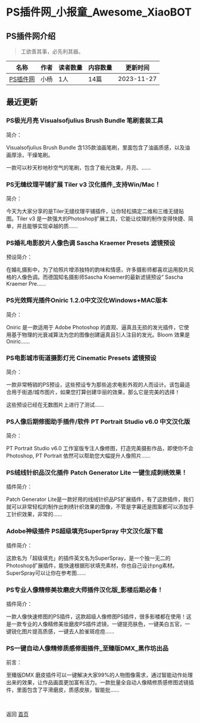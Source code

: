# PS插件网_小报童_Awesome_XiaoBOT

## PS插件网介绍
> 工欲善其事，必先利其器。  
  


|名称|作者|读者数量|内容数量|更新时间|
|---|---|---|---|---|
|[PS插件网](https://xiaobot.net/p/chajianps_cn?refer=0b133df9-27dc-423b-8101-639049001c13)|小杨|1人|14篇|2023-11-27|

## 最近更新
### PS极光月亮 Visualsofjulius Brush Bundle 笔刷套装工具

简介：

Visualsofjulius Brush Bundle 含135款油画笔刷，里面包含了油画质感，以及油画厚涂，干燥笔刷。

一款可以秒天秒地秒空气的笔刷，包含了极光效果，月亮、......

### PS无缝纹理平铺扩展 Tiler v3 汉化插件_支持Win/Mac！

简介：

今天为大家分享的是Tiler无缝纹理平铺插件，让你轻松搞定二维和三维无缝贴图。Tiler v3
是一款强大的Photoshop扩展工具，它能让纹理的制作变得快捷、简单，并且能够实现卓越的质......

### PS婚礼电影胶片人像色调 Sascha Kraemer Presets 滤镜预设

预设简介：

在婚礼摄影中，为了给照片增添独特的韵味和情感，许多摄影师都喜欢运用胶片风格的人像色调。而德国知名摄影师Sascha Kraemer的最新滤镜预设“
Sascha Kraemer Pre......

### PS光效辉光插件Oniric 1.2.0中文汉化Windows+MAC版本

简介：

Oniric 是一款适用于 Adob​​e Photoshop
的直观、逼真且无损的发光插件，它使用基于物理的光衰减算法为您的图像创建逼真且引人注目的发光。Bloom 效果是 Oniric......

### PS电影城市街道摄影灯光 Cinematic Presets 滤镜预设

简介：

一款非常畅销的PS预设，这些预设专为那些追求电影外观的人而设计。该包最适合用于街道/城市图片，如果您打算创建华丽的效果，那么它是完美的选择！

这些预设已经在无数图片上进行了测试......

### PS人像后期修图助手插件/软件 PT Portrait Studio v6.0 中文汉化版

简介：

PT Portrait Studio  v6.0 工作室版专注人像修图，打造完美摄影作品，即使你不会 Photoshop, PT Portrait
依然可以帮助您大幅提升人像照片......

### PS绒线针织品汉化插件 Patch Generator Lite 一键生成刺绣效果！

插件简介：

Patch Generator
Lite是一款好用的线绒针织品PS扩展插件，有了这款插件，我们就可以非常轻松的制作出刺绣针织效果的图像，不管是字幕还是图案都可以添加手工针织效果，非常的......

### Adobe神级插件 PS超级填充SuperSpray 中文汉化版下载

插件简介：

这款名为「超级填充」的插件英文名为SuperSpray，是一个独一无二的Photoshop扩展插件，能快速根据形状填充素材，你也自己设计png素材。SuperSpray可以让你在参考图......

### PS专业人像精修美妆磨皮大师插件汉化版_影楼后期必备！

插件简介：

一款人像快速修图的PS插件，这款超级人像修图PS插件，很多影楼都在使用！这是一款专业的人像精修美妆磨皮PS插件滤镜，一键提亮肤色，一键美白五官，一键锐化图片提高质感，一键去人脸雀斑痘痘......

### PS一键自动人像精修质感修图插件_至臻版DMX_黑作坊出品

前言：

至臻版DMX
磨皮插件可以一键解决大家99%的人物图像需求，通过智能动作处理出来的效果，让作品画面更加富有活力。一款批量全自动人像精修质感修图滤镜插件，里面包含了平滑磨皮，质感皮肤，智能批......


<a href="https://github.com/Reno9527/awesome-xiaobot" style="color: white; text-decoration: none;">awesome-xiaobot</a>

返回 [首页](../README.md)

